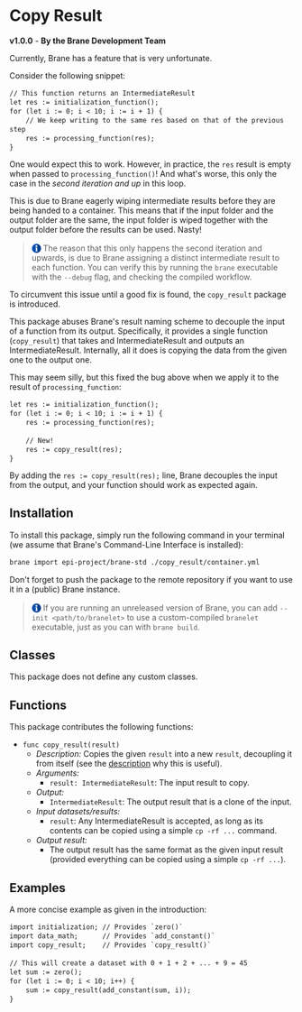 # Copy Result
**v1.0.0** - **By the Brane Development Team**

Currently, Brane has a feature that is very unfortunate.

Consider the following snippet:
```branescript
// This function returns an IntermediateResult
let res := initialization_function();
for (let i := 0; i < 10; i := i + 1) {
    // We keep writing to the same res based on that of the previous step
    res := processing_function(res);
}
```
One would expect this to work. However, in practice, the `res` result is empty when passed to `processing_function()`! And what's worse, this only the case in the _second iteration and up_ in this loop.

This is due to Brane eagerly wiping intermediate results before they are being handed to a container. This means that if the input folder and the output folder are the same, the input folder is wiped together with the output folder before the results can be used. Nasty!

> <img src="../assets/img/info.png" alt="info" width="16" style="margin-top: 3px; margin-bottom: -3px;"/> The reason that this only happens the second iteration and upwards, is due to Brane assigning a distinct intermediate result to each function. You can verify this by running the `brane` executable with the `--debug` flag, and checking the compiled workflow.

To circumvent this issue until a good fix is found, the `copy_result` package is introduced.

This package abuses Brane's result naming scheme to decouple the input of a function from its output. Specifically, it provides a single function (`copy_result`) that takes and IntermediateResult and outputs an IntermediateResult. Internally, all it does is copying the data from the given one to the output one.

This may seem silly, but this fixed the bug above when we apply it to the result of `processing_function`:
```branescript
let res := initialization_function();
for (let i := 0; i < 10; i := i + 1) {
    res := processing_function(res);

    // New!
    res := copy_result(res);
}
```
By adding the `res := copy_result(res);` line, Brane decouples the input from the output, and your function should work as expected again.


## Installation
To install this package, simply run the following command in your terminal (we assume that Brane's Command-Line Interface is installed):
```bash
brane import epi-project/brane-std ./copy_result/container.yml
```
Don't forget to push the package to the remote repository if you want to use it in a (public) Brane instance.

> <img src="../assets/img/info.png" alt="info" width="16" style="margin-top: 3px; margin-bottom: -3px;"/> If you are running an unreleased version of Brane, you can add `--init <path/to/branelet>` to use a custom-compiled `branelet` executable, just as you can with `brane build`.


## Classes
This package does not define any custom classes.


## Functions
This package contributes the following functions:
- `func copy_result(result)`
  - _Description:_ Copies the given `result` into a new `result`, decoupling it from itself (see the [description](#copy-result) why this is useful).
  - _Arguments:_
    - `result: IntermediateResult`: The input result to copy.
  - _Output:_
    - `IntermediateResult`: The output result that is a clone of the input.
  - _Input datasets/results:_
    - `result`: Any IntermediateResult is accepted, as long as its contents can be copied using a simple `cp -rf ...` command.
  - _Output result:_
    - The output result has the same format as the given input result (provided everything can be copied using a simple `cp -rf ...`).


## Examples
A more concise example as given in the introduction:
```branescript
import initialization; // Provides `zero()`
import data_math;      // Provides `add_constant()`
import copy_result;    // Provides `copy_result()`

// This will create a dataset with 0 + 1 + 2 + ... + 9 = 45
let sum := zero();
for (let i := 0; i < 10; i++) {
    sum := copy_result(add_constant(sum, i));
}
```

